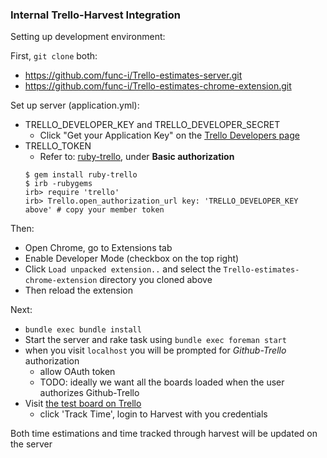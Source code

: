 ### Internal Trello-Harvest Integration


Setting up development environment:

First, `git clone` both:

- https://github.com/func-i/Trello-estimates-server.git
- https://github.com/func-i/Trello-estimates-chrome-extension.git

Set up server (application.yml):

- TRELLO_DEVELOPER_KEY and TRELLO_DEVELOPER_SECRET
  - Click "Get your Application Key" on the [Trello Developers page](https://developers.trello.com/get-started)
- TRELLO_TOKEN
  - Refer to: [ruby-trello](https://github.com/jeremytregunna/ruby-trello), under **Basic authorization**
  ```
  $ gem install ruby-trello
  $ irb -rubygems
  irb> require 'trello'
  irb> Trello.open_authorization_url key: 'TRELLO_DEVELOPER_KEY above' # copy your member token
  ```

Then:

- Open Chrome, go to Extensions tab
- Enable Developer Mode (checkbox on the top right)
- Click `Load unpacked extension..` and select the `Trello-estimates-chrome-extension` directory you cloned above
- Then reload the extension

Next:

- `bundle exec bundle install`
- Start the server and rake task using `bundle exec foreman start`
- when you visit `localhost` you will be prompted for _Github-Trello_ authorization
    - allow OAuth token
    - TODO: ideally we want all the boards loaded when the user authorizes Github-Trello
- Visit [the test board on Trello](https://trello.com/b/aFEoV5fw/test-trello-estimation-tool)
    - click 'Track Time', login to Harvest with you credentials

Both time estimations and time tracked through harvest will be updated on the server
